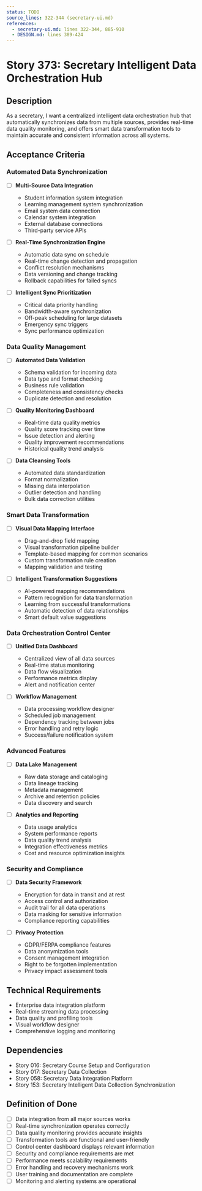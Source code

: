 ```yaml
---
status: TODO
source_lines: 322-344 (secretary-ui.md)
references:
  - secretary-ui.md: lines 322-344, 885-910
  - DESIGN.md: lines 389-424
---
```


# Story 373: Secretary Intelligent Data Orchestration Hub

## Description
As a secretary, I want a centralized intelligent data orchestration hub that automatically synchronizes data from multiple sources, provides real-time data quality monitoring, and offers smart data transformation tools to maintain accurate and consistent information across all systems.

## Acceptance Criteria

### Automated Data Synchronization
- [ ] **Multi-Source Data Integration**
  - Student information system integration
  - Learning management system synchronization
  - Email system data connection
  - Calendar system integration
  - External database connections
  - Third-party service APIs

- [ ] **Real-Time Synchronization Engine**
  - Automatic data sync on schedule
  - Real-time change detection and propagation
  - Conflict resolution mechanisms
  - Data versioning and change tracking
  - Rollback capabilities for failed syncs

- [ ] **Intelligent Sync Prioritization**
  - Critical data priority handling
  - Bandwidth-aware synchronization
  - Off-peak scheduling for large datasets
  - Emergency sync triggers
  - Sync performance optimization

### Data Quality Management
- [ ] **Automated Data Validation**
  - Schema validation for incoming data
  - Data type and format checking
  - Business rule validation
  - Completeness and consistency checks
  - Duplicate detection and resolution

- [ ] **Quality Monitoring Dashboard**
  - Real-time data quality metrics
  - Quality score tracking over time
  - Issue detection and alerting
  - Quality improvement recommendations
  - Historical quality trend analysis

- [ ] **Data Cleansing Tools**
  - Automated data standardization
  - Format normalization
  - Missing data interpolation
  - Outlier detection and handling
  - Bulk data correction utilities

### Smart Data Transformation
- [ ] **Visual Data Mapping Interface**
  - Drag-and-drop field mapping
  - Visual transformation pipeline builder
  - Template-based mapping for common scenarios
  - Custom transformation rule creation
  - Mapping validation and testing

- [ ] **Intelligent Transformation Suggestions**
  - AI-powered mapping recommendations
  - Pattern recognition for data transformation
  - Learning from successful transformations
  - Automatic detection of data relationships
  - Smart default value suggestions

### Data Orchestration Control Center
- [ ] **Unified Data Dashboard**
  - Centralized view of all data sources
  - Real-time status monitoring
  - Data flow visualization
  - Performance metrics display
  - Alert and notification center

- [ ] **Workflow Management**
  - Data processing workflow designer
  - Scheduled job management
  - Dependency tracking between jobs
  - Error handling and retry logic
  - Success/failure notification system

### Advanced Features
- [ ] **Data Lake Management**
  - Raw data storage and cataloging
  - Data lineage tracking
  - Metadata management
  - Archive and retention policies
  - Data discovery and search

- [ ] **Analytics and Reporting**
  - Data usage analytics
  - System performance reports
  - Data quality trend analysis
  - Integration effectiveness metrics
  - Cost and resource optimization insights

### Security and Compliance
- [ ] **Data Security Framework**
  - Encryption for data in transit and at rest
  - Access control and authorization
  - Audit trail for all data operations
  - Data masking for sensitive information
  - Compliance reporting capabilities

- [ ] **Privacy Protection**
  - GDPR/FERPA compliance features
  - Data anonymization tools
  - Consent management integration
  - Right to be forgotten implementation
  - Privacy impact assessment tools

## Technical Requirements
- Enterprise data integration platform
- Real-time streaming data processing
- Data quality and profiling tools
- Visual workflow designer
- Comprehensive logging and monitoring

## Dependencies
- Story 016: Secretary Course Setup and Configuration
- Story 017: Secretary Data Collection
- Story 058: Secretary Data Integration Platform
- Story 153: Secretary Intelligent Data Collection Synchronization

## Definition of Done
- [ ] Data integration from all major sources works
- [ ] Real-time synchronization operates correctly
- [ ] Data quality monitoring provides accurate insights
- [ ] Transformation tools are functional and user-friendly
- [ ] Control center dashboard displays relevant information
- [ ] Security and compliance requirements are met
- [ ] Performance meets scalability requirements
- [ ] Error handling and recovery mechanisms work
- [ ] User training and documentation are complete
- [ ] Monitoring and alerting systems are operational